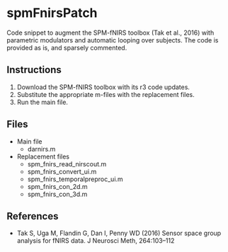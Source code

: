 # spmFnirsPatch
Code snippet to augment the SPM-fNIRS toolbox (Tak et al., 2016) with parametric modulators and automatic looping over subjects.
The code is provided as is, and sparsely commented. 

## Instructions
1. Download the SPM-fNIRS toolbox with its r3 code updates.
2. Substitute the appropriate m-files with the replacement files.
3. Run the main file.

## Files
- Main file
  * darnirs.m
- Replacement files
  * spm_fnirs_read_nirscout.m 
  * spm_fnirs_convert_ui.m
  * spm_fnirs_temporalpreproc_ui.m
  * spm_fnirs_con_2d.m
  * spm_fnirs_con_3d.m
 
## References
- Tak S, Uga M, Flandin G, Dan I, Penny WD (2016) Sensor space group analysis for fNIRS data. J Neurosci Meth, 264:103–112
